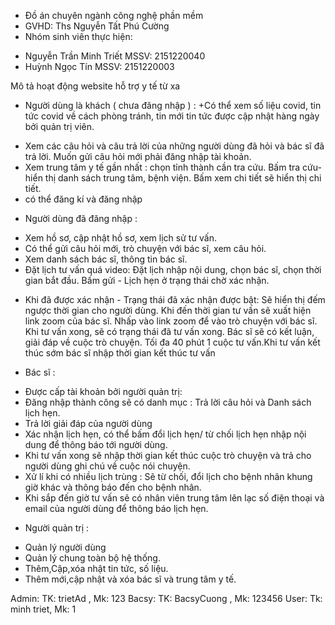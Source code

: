 - Đồ án chuyên ngành công nghệ phần mềm
- GVHD: Ths Nguyễn Tất Phú Cường 
- Nhóm sinh viên thực hiện:     
 + Nguyễn Trần Minh Triết  MSSV: 2151220040
 + Huỳnh Ngọc Tín          MSSV: 2151220003     

Mô tả hoạt động website hỗ trợ y tế từ xa


- Người dùng là khách ( chưa đăng nhập ) : 
 +Có thể xem số liệu covid, tin tức covid về cách phòng tránh, tin mới
tin tức được cập nhật hàng ngày bởi quản trị viên.
 + Xem các câu hỏi và câu trả lời của những người dùng đã hỏi và bác sĩ đã trả lời.
Muốn gửi câu hỏi mới phải đăng nhập tài khoản.
 + Xem trung tâm y tế gần nhất : chọn tỉnh thành cần tra cứu. Bấm tra cứu- hiển thị danh sách
trung tâm, bệnh viện. Bấm xem chi tiết sẽ hiển thị chi tiết.
 + có thể đăng kí và đăng nhập


- Người dùng đã đăng nhập : 
 + Xem hồ sơ, cập nhật hồ sơ, xem lịch sử tư vấn.
 + Có thể gửi câu hỏi mới, trò chuyện với bác sĩ, xem câu hỏi.
 + Xem danh sách bác sĩ, thông tin bác sĩ.
 + Đặt lịch tư vấn quá video:  Đặt lịch nhập nội dung, chọn bác sĩ, chọn thời gian bắt đầu.
Bấm gửi - Lịch hẹn ở trạng thái chờ xác nhận. 
 * Khi đã được xác nhận - Trạng thái đã xác nhận được bật:
Sẽ hiển thị đếm ngược thời gian cho người dùng. Khi đến thời gian tư vấn sẽ xuất hiện link zoom của bác sĩ.
Nhấp vào link zoom để vào trò chuyện với bác sĩ.
Khi tư vấn xong, sẽ có trạng thái đã tư vấn xong. Bác sĩ sẽ có kết luận, giải đáp về cuộc trò chuyện.
Tối đa 40 phút 1 cuộc tư vấn.Khi tư vấn kết thúc sớm bác sĩ nhập thời gian kết thúc tư vấn


- Bác sĩ : 
 + Được cấp tài khoản bởi người quản trị:
 + Đăng nhập thành công sẽ có danh mục : Trả lời câu hỏi và Danh sách lịch hẹn.
 + Trả lời giải đáp của người dùng
 + Xác nhận lịch hẹn, có thể bấm đổi lịch hẹn/ từ chối lịch hẹn nhập nội dung để thông báo tới người dùng.
 + Khi tư vấn xong sẽ nhập thời gian kết thúc cuộc trò chuyện và trả cho người dùng ghi chú về cuộc nói chuyện.
 + Xử lí khi có nhiều lịch trùng : Sẽ từ chối, đổi lịch cho bệnh nhân khung giờ khác và thông báo đến cho bệnh nhân.
 + Khi sắp đến giờ tư vấn sẽ có nhân viên trung tâm lên lạc số điện thoại và email của người dùng để thông báo lịch hẹn.


- Người quản trị : 
 + Quản lý người dùng 
 + Quản lý chung toàn bộ hệ thống.
 + Thêm,Cập,xóa nhật tin tức, số liệu.  
 + Thêm mới,cập nhật và xóa  bác sĩ và  trung tâm y tế.



 Admin: TK: trietAd , Mk: 123 
 Bacsy: TK: BacsyCuong , Mk: 123456
 User: Tk: minh triet, Mk: 1
